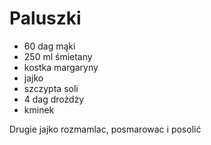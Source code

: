 # Paluszki

* 60 dag mąki
* 250 ml śmietany 
* kostka margaryny 
* jajko 
* szczypta soli
* 4 dag drożdży
* kminek

Drugie jajko rozmamlac, posmarowac i posolić
